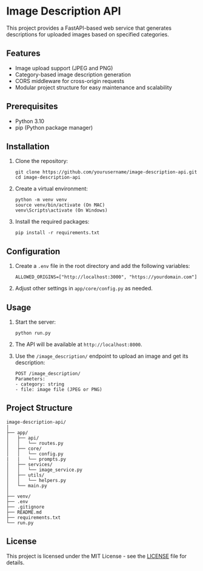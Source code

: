 # Image Description API

This project provides a FastAPI-based web service that generates descriptions for uploaded images based on specified categories.

## Features

- Image upload support (JPEG and PNG)
- Category-based image description generation
- CORS middleware for cross-origin requests
- Modular project structure for easy maintenance and scalability

## Prerequisites

- Python 3.10
- pip (Python package manager)

## Installation

1. Clone the repository:
   ```
   git clone https://github.com/yourusername/image-description-api.git
   cd image-description-api
   ```

2. Create a virtual environment:
   ```
   python -m venv venv
   source venv/bin/activate (On MAC)
   venv\Scripts\activate (On Windows)
   ```

3. Install the required packages:
   ```
   pip install -r requirements.txt
   ```

## Configuration

1. Create a `.env` file in the root directory and add the following variables:
   ```
   ALLOWED_ORIGINS=["http://localhost:3000", "https://yourdomain.com"]
   ```

2. Adjust other settings in `app/core/config.py` as needed.

## Usage

1. Start the server:
   ```
   python run.py
   ```

2. The API will be available at `http://localhost:8000`.

3. Use the `/image_description/` endpoint to upload an image and get its description:
   ```
   POST /image_description/
   Parameters:
   - category: string
   - file: image file (JPEG or PNG)
   ```

## Project Structure

```
image-description-api/
│
├── app/
│   ├── api/
│   │   └── routes.py
│   ├── core/
│   │   └── config.py
|   |   └── prompts.py
│   ├── services/
│   │   └── image_service.py
│   ├── utils/
│   │   └── helpers.py
│   └── main.py
│
├── venv/
├── .env
├── .gitignore
├── README.md
├── requirements.txt
└── run.py
```

## License

This project is licensed under the MIT License - see the [LICENSE](LICENSE) file for details.
```